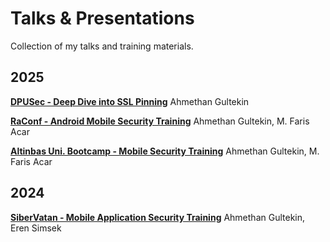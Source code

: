 # Talks & Presentations

Collection of my talks and training materials.

## 2025

**[DPUSec - Deep Dive into SSL Pinning](./2025/DPUSec-SSL-Pinning/)**
Ahmethan Gultekin

**[RaConf - Android Mobile Security Training](./2025/RaConf-Android-Security/)**
Ahmethan Gultekin, M. Faris Acar

**[Altinbas Uni. Bootcamp - Mobile Security Training](./2025/Altinbas-Mobile-Security/)**
Ahmethan Gultekin, M. Faris Acar

## 2024

**[SiberVatan - Mobile Application Security Training](./2024/SiberVatan-Mobile-Security/)**
Ahmethan Gultekin, Eren Simsek
